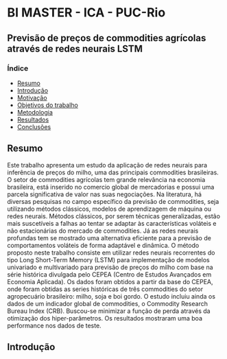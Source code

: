 # BI MASTER - ICA - PUC-Rio
## Previsão de preços de commodities agrícolas através de redes neurais LSTM

### Índice
  
- [Resumo](#resumo)
- [Introdução](#introducao)
- [Motivação](#motivacao)
- [Objetivos do trabalho](#objetivos)
- [Metodologia](#metodologia)
- [Resultados](#resultados)
- [Conclusões](#conclusoes)

<h2 id="resumo">Resumo</h2>
Este trabalho apresenta um estudo da aplicação de redes neurais para inferência de preços do milho, uma das principais commodities brasileiras. O setor de commodities agrícolas tem grande relevância na economia brasileira, está inserido no comercio global de mercadorias e possui uma parcela significativa de valor nas suas negociações. Na literatura, há diversas pesquisas no campo específico da previsão de commodities, seja utilizando métodos clássicos, modelos de aprendizagem de máquina ou redes neurais. Métodos clássicos, por serem técnicas generalizadas, estão mais suscetíveis a falhas ao tentar se adaptar às características voláteis e não estacionárias do mercado de commodities. Já as redes neurais profundas tem se mostrado uma alternativa eficiente para a previsão de comportamentos voláteis de forma adaptável e dinâmica. O método proposto neste trabalho consiste em utilizar redes neurais recorrentes do tipo Long Short-Term Memory (LSTM) para implementação de modelos univariado e multivariado para previsão de preços do milho com base na série histórica divulgada pelo CEPEA (Centro de Estudos Avançados em Economia Aplicada). Os dados foram obtidos a partir da base do CEPEA, onde foram obtidas as series históricas de três commodities do setor agropecuário brasileiro: milho, soja e boi gordo. O estudo incluiu ainda os dados de um indicador global de commodities, o Commodity Research Bureau Index (CRB). Buscou-se minimizar a função de perda através da otimização dos hiper-parâmetros. Os resultados mostraram uma boa performance nos dados de teste.

<h2 id="introducao">Introdução</h2>
